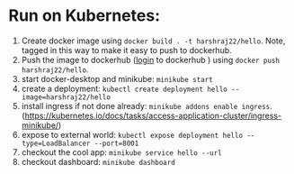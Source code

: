 # Run on Kubernetes:

1. Create docker image using `docker build . -t harshraj22/hello`. Note, tagged in this way to make it easy to push to dockerhub.
2. Push the image to dockerhub ([login](https://docs.docker.com/engine/reference/commandline/login/) to dockerhub ) using `docker push harshraj22/hello`.
3. start docker-desktop and minikube: `minikube start`
4. create a deployment: `kubectl create deployment hello --image=harshraj22/hello `
5. install ingress if not done already: `minikube addons enable ingress`. (https://kubernetes.io/docs/tasks/access-application-cluster/ingress-minikube/)
6. expose to external world: `kubectl expose deployment hello --type=LoadBalancer --port=8001`
7. checkout the cool app: `minikube service hello --url`
8. checkout dashboard: `minikube dashboard `